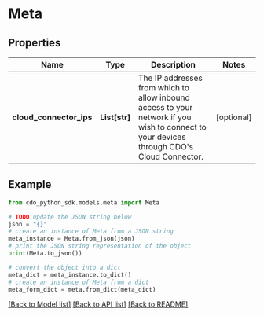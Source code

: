 # Meta


## Properties

Name | Type | Description | Notes
------------ | ------------- | ------------- | -------------
**cloud_connector_ips** | **List[str]** | The IP addresses from which to allow inbound access to your network if you wish to connect to your devices through CDO&#39;s Cloud Connector. | [optional] 

## Example

```python
from cdo_python_sdk.models.meta import Meta

# TODO update the JSON string below
json = "{}"
# create an instance of Meta from a JSON string
meta_instance = Meta.from_json(json)
# print the JSON string representation of the object
print(Meta.to_json())

# convert the object into a dict
meta_dict = meta_instance.to_dict()
# create an instance of Meta from a dict
meta_form_dict = meta.from_dict(meta_dict)
```
[[Back to Model list]](../README.md#documentation-for-models) [[Back to API list]](../README.md#documentation-for-api-endpoints) [[Back to README]](../README.md)


